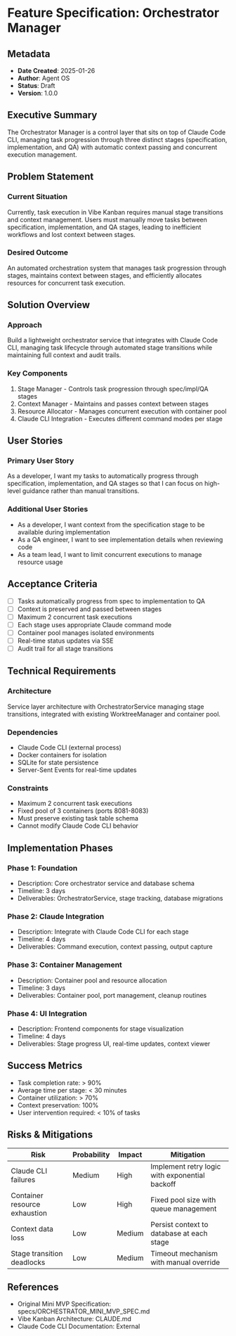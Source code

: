 # Feature Specification: Orchestrator Manager

## Metadata
- **Date Created**: 2025-01-26
- **Author**: Agent OS
- **Status**: Draft
- **Version**: 1.0.0

## Executive Summary
The Orchestrator Manager is a control layer that sits on top of Claude Code CLI, managing task progression through three distinct stages (specification, implementation, and QA) with automatic context passing and concurrent execution management.

## Problem Statement
### Current Situation
Currently, task execution in Vibe Kanban requires manual stage transitions and context management. Users must manually move tasks between specification, implementation, and QA stages, leading to inefficient workflows and lost context between stages.

### Desired Outcome
An automated orchestration system that manages task progression through stages, maintains context between stages, and efficiently allocates resources for concurrent task execution.

## Solution Overview
### Approach
Build a lightweight orchestrator service that integrates with Claude Code CLI, managing task lifecycle through automated stage transitions while maintaining full context and audit trails.

### Key Components
1. Stage Manager - Controls task progression through spec/impl/QA stages
2. Context Manager - Maintains and passes context between stages
3. Resource Allocator - Manages concurrent execution with container pool
4. Claude CLI Integration - Executes different command modes per stage

## User Stories
### Primary User Story
As a developer, I want my tasks to automatically progress through specification, implementation, and QA stages so that I can focus on high-level guidance rather than manual transitions.

### Additional User Stories
- As a developer, I want context from the specification stage to be available during implementation
- As a QA engineer, I want to see implementation details when reviewing code
- As a team lead, I want to limit concurrent executions to manage resource usage

## Acceptance Criteria
- [ ] Tasks automatically progress from spec to implementation to QA
- [ ] Context is preserved and passed between stages
- [ ] Maximum 2 concurrent task executions
- [ ] Each stage uses appropriate Claude command mode
- [ ] Container pool manages isolated environments
- [ ] Real-time status updates via SSE
- [ ] Audit trail for all stage transitions

## Technical Requirements
### Architecture
Service layer architecture with OrchestratorService managing stage transitions, integrated with existing WorktreeManager and container pool.

### Dependencies
- Claude Code CLI (external process)
- Docker containers for isolation
- SQLite for state persistence
- Server-Sent Events for real-time updates

### Constraints
- Maximum 2 concurrent task executions
- Fixed pool of 3 containers (ports 8081-8083)
- Must preserve existing task table schema
- Cannot modify Claude Code CLI behavior

## Implementation Phases
### Phase 1: Foundation
- Description: Core orchestrator service and database schema
- Timeline: 3 days
- Deliverables: OrchestratorService, stage tracking, database migrations

### Phase 2: Claude Integration
- Description: Integrate with Claude Code CLI for each stage
- Timeline: 4 days
- Deliverables: Command execution, context passing, output capture

### Phase 3: Container Management
- Description: Container pool and resource allocation
- Timeline: 3 days
- Deliverables: Container pool, port management, cleanup routines

### Phase 4: UI Integration
- Description: Frontend components for stage visualization
- Timeline: 4 days
- Deliverables: Stage progress UI, real-time updates, context viewer

## Success Metrics
- Task completion rate: > 90%
- Average time per stage: < 30 minutes
- Container utilization: > 70%
- Context preservation: 100%
- User intervention required: < 10% of tasks

## Risks & Mitigations
| Risk | Probability | Impact | Mitigation |
|------|-------------|--------|------------|
| Claude CLI failures | Medium | High | Implement retry logic with exponential backoff |
| Container resource exhaustion | Low | High | Fixed pool size with queue management |
| Context data loss | Low | Medium | Persist context to database at each stage |
| Stage transition deadlocks | Low | Medium | Timeout mechanism with manual override |

## References
- Original Mini MVP Specification: specs/ORCHESTRATOR_MINI_MVP_SPEC.md
- Vibe Kanban Architecture: CLAUDE.md
- Claude Code CLI Documentation: External